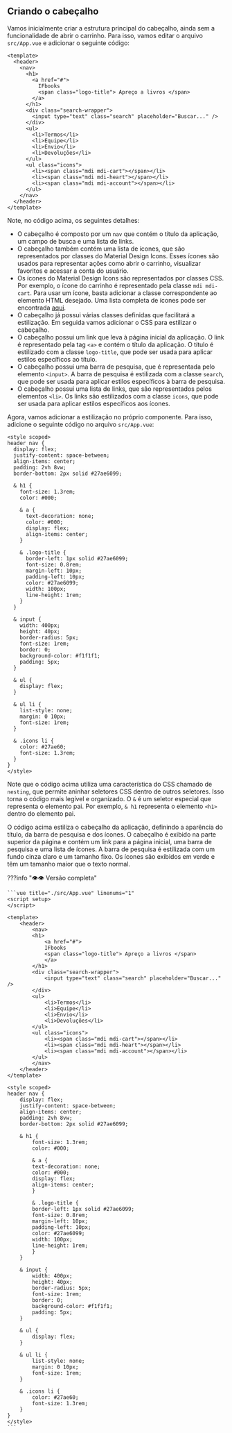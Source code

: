 ## Criando o cabeçalho

Vamos inicialmente criar a estrutura principal do cabeçalho, ainda sem a funcionalidade de abrir o carrinho. Para isso, vamos editar o arquivo `src/App.vue` e adicionar o seguinte código:

```vue title="./src/App.vue" linenums="4"
<template>
  <header>
    <nav>
      <h1>
        <a href="#">
          IFbooks
          <span class="logo-title"> Apreço a livros </span>
        </a>
      </h1>
      <div class="search-wrapper">
        <input type="text" class="search" placeholder="Buscar..." />
      </div>
      <ul>
        <li>Termos</li>
        <li>Equipe</li>
        <li>Envio</li>
        <li>Devoluções</li>
      </ul>
      <ul class="icons">
        <li><span class="mdi mdi-cart"></span></li>
        <li><span class="mdi mdi-heart"></span></li>
        <li><span class="mdi mdi-account"></span></li>
      </ul>
    </nav>
  </header>
</template>
```

Note, no código acima, os seguintes detalhes:

- O cabeçalho é composto por um `nav` que contém o título da aplicação, um campo de busca e uma lista de links.
- O cabeçalho também contém uma lista de ícones, que são representados por classes do Material Design Icons. Esses ícones são usados para representar ações como abrir o carrinho, visualizar favoritos e acessar a conta do usuário.
- Os ícones do Material Design Icons são representados por classes CSS. Por exemplo, o ícone do carrinho é representado pela classe `mdi mdi-cart`. Para usar um ícone, basta adicionar a classe correspondente ao elemento HTML desejado. Uma lista completa de ícones pode ser encontrada [aqui](https://pictogrammers.com/library/mdi/).
- O cabeçalho já possui várias classes definidas que facilitará a estilização. Em seguida vamos adicionar o CSS para estilizar o cabeçalho.
- O cabeçalho possui um link que leva à página inicial da aplicação. O link é representado pela tag `<a>` e contém o título da aplicação. O título é estilizado com a classe `logo-title`, que pode ser usada para aplicar estilos específicos ao título.
- O cabeçalho possui uma barra de pesquisa, que é representada pelo elemento `<input>`. A barra de pesquisa é estilizada com a classe `search`, que pode ser usada para aplicar estilos específicos à barra de pesquisa.
- O cabeçalho possui uma lista de links, que são representados pelos elementos `<li>`. Os links são estilizados com a classe `icons`, que pode ser usada para aplicar estilos específicos aos ícones.

Agora, vamos adicionar a estilização no próprio componente. Para isso, adicione o seguinte código no arquivo `src/App.vue`:

```vue title="./src/App.vue" linenums="33"
<style scoped>
header nav {
  display: flex;
  justify-content: space-between;
  align-items: center;
  padding: 2vh 8vw;
  border-bottom: 2px solid #27ae6099;

  & h1 {
    font-size: 1.3rem;
    color: #000;

    & a {
      text-decoration: none;
      color: #000;
      display: flex;
      align-items: center;
    }

    & .logo-title {
      border-left: 1px solid #27ae6099;
      font-size: 0.8rem;
      margin-left: 10px;
      padding-left: 10px;
      color: #27ae6099;
      width: 100px;
      line-height: 1rem;
    }
  }

  & input {
    width: 400px;
    height: 40px;
    border-radius: 5px;
    font-size: 1rem;
    border: 0;
    background-color: #f1f1f1;
    padding: 5px;
  }

  & ul {
    display: flex;
  }

  & ul li {
    list-style: none;
    margin: 0 10px;
    font-size: 1rem;
  }

  & .icons li {
    color: #27ae60;
    font-size: 1.3rem;
  }
}
</style>
```

Note que o código acima utiliza uma característica do CSS chamado de `nesting`, que permite aninhar seletores CSS dentro de outros seletores. Isso torna o código mais legível e organizado. O `&` é um seletor especial que representa o elemento pai. Por exemplo, `& h1` representa o elemento `<h1>` dentro do elemento pai.

O código acima estiliza o cabeçalho da aplicação, definindo a aparência do título, da barra de pesquisa e dos ícones. O cabeçalho é exibido na parte superior da página e contém um link para a página inicial, uma barra de pesquisa e uma lista de ícones. A barra de pesquisa é estilizada com um fundo cinza claro e um tamanho fixo. Os ícones são exibidos em verde e têm um tamanho maior que o texto normal.

???info ":eye::eye: Versão completa"

    ```vue title="./src/App.vue" linenums="1"
    <script setup>
    </script>

    <template>
        <header>
            <nav>
            <h1>
                <a href="#">
                IFbooks
                <span class="logo-title"> Apreço a livros </span>
                </a>
            </h1>
            <div class="search-wrapper">
                <input type="text" class="search" placeholder="Buscar..." />
            </div>
            <ul>
                <li>Termos</li>
                <li>Equipe</li>
                <li>Envio</li>
                <li>Devoluções</li>
            </ul>
            <ul class="icons">
                <li><span class="mdi mdi-cart"></span></li>
                <li><span class="mdi mdi-heart"></span></li>
                <li><span class="mdi mdi-account"></span></li>
            </ul>
            </nav>
        </header>
    </template>

    <style scoped>
    header nav {
        display: flex;
        justify-content: space-between;
        align-items: center;
        padding: 2vh 8vw;
        border-bottom: 2px solid #27ae6099;

        & h1 {
            font-size: 1.3rem;
            color: #000;

            & a {
            text-decoration: none;
            color: #000;
            display: flex;
            align-items: center;
            }

            & .logo-title {
            border-left: 1px solid #27ae6099;
            font-size: 0.8rem;
            margin-left: 10px;
            padding-left: 10px;
            color: #27ae6099;
            width: 100px;
            line-height: 1rem;
            }
        }

        & input {
            width: 400px;
            height: 40px;
            border-radius: 5px;
            font-size: 1rem;
            border: 0;
            background-color: #f1f1f1;
            padding: 5px;
        }

        & ul {
            display: flex;
        }

        & ul li {
            list-style: none;
            margin: 0 10px;
            font-size: 1rem;
        }

        & .icons li {
            color: #27ae60;
            font-size: 1.3rem;
        }
    }
    </style>
    ```
